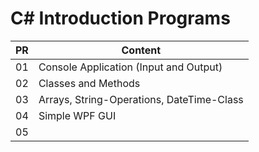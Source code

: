 # C# Introduction Programs

| PR | Content |
|-|-|
| 01 | Console Application (Input and Output)|
| 02 | Classes and Methods |
| 03 | Arrays, String-Operations, DateTime-Class|
| 04 | Simple WPF GUI |
| 05 | |
